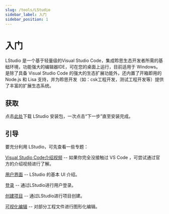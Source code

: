 ```yaml
---
slug: /tools/LStudio
sidebar_label: 入门
sidebar_position: 1
---
```


# 入门

LStudio 是一个基于轻量级的Visual Studio Code，集成聆思生态开发者所需的基础环境，功能强大的编辑器IDE，可在您的桌面上运行，目前适用于 Windows。是除了具备 Visual Studio Code 的强大的生态扩展功能外，还内置了开箱即用的 Node.js 和 Lisa 支持，并为聆思开发（如：csk工程开发，测试工程开发等）提供了丰富的扩展生态系统。

## 获取

点击[此处](https://castor.iflyos.cn/castor/v3/lstudio/download)下载 LStudio 安装包，一次点击“下一步”直至安装完成。

## 引导

要充分利用 LStudio，可先查看一些专题：

[Visual Studio Code介绍视频](https://code.visualstudio.com/docs/getstarted/introvideos) -- 如果你完全没接触过 VS Code ，可尝试通过官方的介绍视频进行了解。

[用户界面](/tools/LStudio/guide/userinterface) -- LStudio 的基本 UI 介绍。

[登录](/tools/LStudio/guide/login) -- 通过LStudio进行用户登录。

[创建项目](/tools/LStudio/guide/create) -- 通过LStudio进行项目创建。

[可视化编辑](/tools/LStudio/plugins/linipreviewer) -- 对部分工程文件进行图形化编辑。